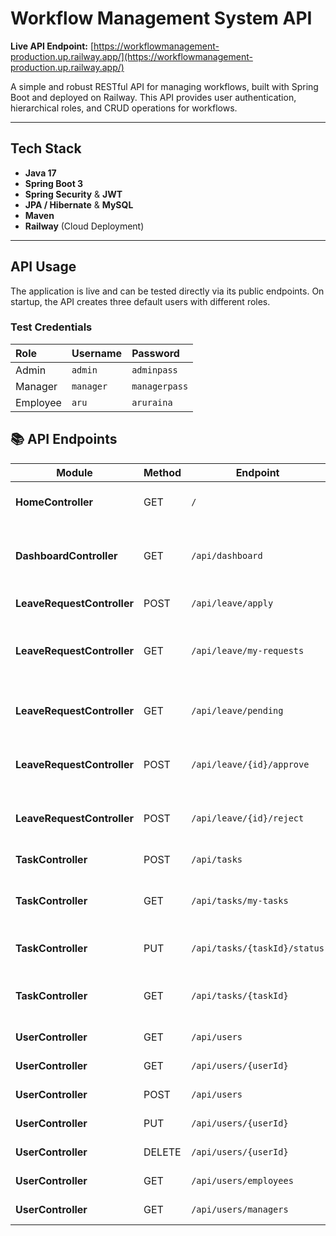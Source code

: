 # Workflow Management System API

**Live API Endpoint:** [https://workflowmanagement-production.up.railway.app/](https://workflowmanagement-production.up.railway.app/)

A simple and robust RESTful API for managing workflows, built with Spring Boot and deployed on Railway. This API provides user authentication, hierarchical roles, and CRUD operations for workflows.

---

## Tech Stack
-   **Java 17**
-   **Spring Boot 3**
-   **Spring Security** & **JWT**
-   **JPA / Hibernate** & **MySQL**
-   **Maven**
-   **Railway** (Cloud Deployment)

---

## API Usage

The application is live and can be tested directly via its public endpoints. On startup, the API creates three default users with different roles.

### Test Credentials

| Role      | Username  | Password      |
| :-------- | :-------- | :------------ |
| Admin     | `admin`   | `adminpass`   |
| Manager   | `manager` | `managerpass` |
| Employee  | `aru`     | `aruraina`    |

## 📚 API Endpoints

| Module                  | Method | Endpoint                         | Description                                         | Authorization                             |
|-------------------------|--------|----------------------------------|-----------------------------------------------------|-------------------------------------------|
| **HomeController**      | GET    | `/`                              | Redirects to the login page                         | Public                                    |
| **DashboardController** | GET    | `/api/dashboard`                 | Fetch dashboard data for the logged-in user         | Authenticated                             |
| **LeaveRequestController** | POST | `/api/leave/apply`               | Apply for leave                                     | Authenticated                             |
| **LeaveRequestController** | GET  | `/api/leave/my-requests`         | Get all leave requests of the current user          | Authenticated                             |
| **LeaveRequestController** | GET  | `/api/leave/pending`             | Get all pending leave requests                      | Manager or Admin                          |
| **LeaveRequestController** | POST | `/api/leave/{id}/approve`        | Approve a leave request by ID                       | Manager or Admin                          |
| **LeaveRequestController** | POST | `/api/leave/{id}/reject`         | Reject a leave request by ID                        | Manager or Admin                          |
| **TaskController**      | POST   | `/api/tasks`                     | Assign a new task                                   | Manager                                   |
| **TaskController**      | GET    | `/api/tasks/my-tasks`            | Get tasks assigned to the current user              | Authenticated                             |
| **TaskController**      | PUT    | `/api/tasks/{taskId}/status`     | Update status of a task                             | Authenticated                             |
| **TaskController**      | GET    | `/api/tasks/{taskId}`            | Get task by ID (if assigned to/by user)             | Authenticated, PostAuthorize checks      |
| **UserController**      | GET    | `/api/users`                     | Get all users                                       | Admin                                     |
| **UserController**      | GET    | `/api/users/{userId}`            | Get user by ID                                      | Admin                                     |
| **UserController**      | POST   | `/api/users`                     | Create a new user                                   | Admin                                     |
| **UserController**      | PUT    | `/api/users/{userId}`            | Update a user by ID                                 | Admin                                     |
| **UserController**      | DELETE | `/api/users/{userId}`            | Delete a user by ID                                 | Admin                                     |
| **UserController**      | GET    | `/api/users/employees`           | Get all employees                                   | Admin or Manager                          |
| **UserController**      | GET    | `/api/users/managers`            | Get all managers                                    | Admin or Manager                          |
